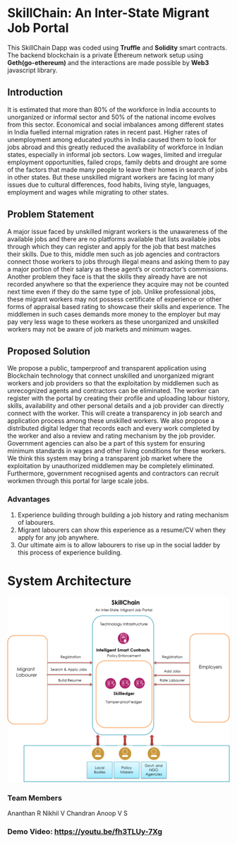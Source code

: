 # SkillChain: An Inter-State Migrant Job Portal

This SkillChain Dapp was coded using **Truffle** and **Solidity** smart contracts. The backend blockchain is a private Ethereum network setup using **Geth(go-ethereum)** and the interactions are made possible by **Web3** javascript library.

## Introduction

It is estimated that more than 80% of the workforce in India accounts to unorganized or informal sector and 50% of the national income evolves from this sector. Economical and social imbalances among different states in India fuelled internal migration rates in recent past. Higher rates of unemployment among educated youths in India caused them to look for jobs abroad and this greatly reduced the availability of workforce in Indian states, especially in informal job sectors. Low wages, limited and irregular employment opportunities, failed crops, family debts and drought are some of the factors that made many people to leave their homes in search of jobs in other states. But these unskilled migrant workers are facing lot many issues due to cultural differences, food habits, living style, languages, employment and wages while migrating to other states.

## Problem Statement

A major issue faced by unskilled migrant workers is the unawareness of the available jobs and there are no platforms available that lists available jobs through which they can register and apply for the job that best matches their skills. Due to this, middle men such as job agencies and contractors connect those workers to jobs through illegal means and asking them to pay a major portion of their salary as these agent’s or contractor’s commissions.  Another problem they face is that the skills they already have are not recorded anywhere so that the experience they acquire may not be counted next time even if they do the same type of job. Unlike professional jobs, these migrant workers may not possess certificate of experience or other forms of appraisal based rating to showcase their skills and experience. The middlemen in such cases demands more money to the employer but may pay very less wage to these workers as these unorganized and unskilled workers may not be aware of job markets and minimum wages.

## Proposed Solution

We propose a public, tamperproof and transparent application using Blockchain technology that connect unskilled and unorganized migrant workers and job providers so that the exploitation by middlemen such as unrecognized agents and contractors can be eliminated. The worker can register with the portal by creating their profile and uploading labour history, skills, availability and other personal details and a job provider can directly connect with the worker. This will create a transparency in job search and application process among these unskilled workers. We also propose a distributed digital ledger that records each and every work completed by the worker and also a review and rating mechanism by the job provider. Government agencies can also be a part of this system for ensuring minimum standards in wages and other living conditions for these workers. We think this system may bring a transparent job market where the exploitation by unauthorized middlemen may be completely eliminated. Furthermore, government recognised agents and contractors can recruit workmen through this portal for large scale jobs.

### Advantages

1. Experience building through building a job history and rating mechanism of labourers.
2. Migrant labourers can show this experience as a resume/CV when they apply for any job anywhere.
3. Our ultimate aim is to allow labourers to rise up in the social ladder by this process of experience building.

# System Architecture
![Alt text](https://github.com/Ananthan-Rajasekharan/SkillChain/blob/master/screenshots/skillchain.png?raw=true "Architecture Diagram")

### Team Members
Ananthan R
Nikhil V Chandran
Anoop V S

### Demo Video: https://youtu.be/fh3TLUy-7Xg
